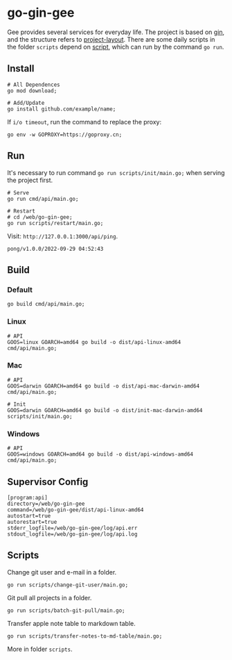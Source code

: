 # go-gin-gee

Gee provides several services for everyday life. The project is based on [gin](https://github.com/gin-gonic/gin), and the structure refers to [project-layout](https://github.com/golang-standards/project-layout). There are some daily scripts in the folder `scripts` depend on [script](https://github.com/bitfield/script), which can run by the command `go run`.

## Install

```
# All Dependences
go mod download;

# Add/Update
go install github.com/example/name;
```

If `i/o timeout`, run the command to replace the proxy: 

```
go env -w GOPROXY=https://goproxy.cn;
```

## Run

It's necessary to run command `go run scripts/init/main.go;` when serving the project first.

```
# Serve
go run cmd/api/main.go;

# Restart
# cd /web/go-gin-gee;
go run scripts/restart/main.go;
```

Visit: `http://127.0.0.1:3000/api/ping`.

```
pong/v1.0.0/2022-09-29 04:52:43
```

## Build

### Default

```
go build cmd/api/main.go;
```

### Linux

```
# API
GOOS=linux GOARCH=amd64 go build -o dist/api-linux-amd64 cmd/api/main.go;
```

### Mac

```
# API
GOOS=darwin GOARCH=amd64 go build -o dist/api-mac-darwin-amd64 cmd/api/main.go;

# Init
GOOS=darwin GOARCH=amd64 go build -o dist/init-mac-darwin-amd64 scripts/init/main.go;
```

### Windows

```
# API
GOOS=windows GOARCH=amd64 go build -o dist/api-windows-amd64 cmd/api/main.go;
```

## Supervisor Config

```
[program:api]
directory=/web/go-gin-gee
command=/web/go-gin-gee/dist/api-linux-amd64
autostart=true
autorestart=true
stderr_logfile=/web/go-gin-gee/log/api.err
stdout_logfile=/web/go-gin-gee/log/api.log
```

## Scripts


Change git user and e-mail in a folder.

```
go run scripts/change-git-user/main.go;
```

Git pull all projects in a folder.

```
go run scripts/batch-git-pull/main.go;
```

Transfer apple note table to markdown table. 

```
go run scripts/transfer-notes-to-md-table/main.go;
```

More in folder `scripts`.
